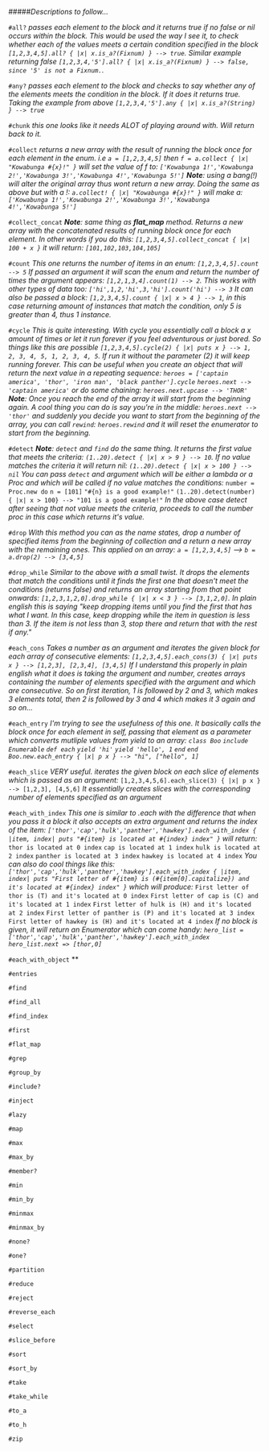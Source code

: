#####*Descriptions to follow...*

`#all?` *passes each element to the block and it returns true if no false or nil occurs within the block. This would be used the way I see it, to check whether each of the values meets a certain condition specified in the block `[1,2,3,4,5].all? { |x| x.is_a?(Fixnum) } --> true`.*
*Similar example returning false `[1,2,3,4,'5'].all? { |x| x.is_a?(Fixnum) } --> false, since '5' is not a Fixnum.`.*

`#any?` *passes each element to the block and checks to say whether any of the elements meets the condition in the block. If it does it returns true. Taking the example from above `[1,2,3,4,'5'].any { |x| x.is_a?(String) } --> true`*

`#chunk` *this one looks like it needs ALOT of playing around with. Will return back to it.*

`#collect` *returns a new array with the result of running the block once for each element in the enum.*
*i.e `a = [1,2,3,4,5]` then `f = a.collect { |x| "Kowabunga #{x}!" }` will set the value of f to:*
*`['Kowabunga 1!','Kowabunga 2!','Kowabunga 3!','Kowabunga 4!','Kowabunga 5!']`*
*__Note__: using a bang(!) will alter the original array thus wont return a new array.*
*Doing the same as above but with a !: `a.collect! { |x| "Kowabunga #{x}!" }` will make a:*
*`['Kowabunga 1!','Kowabunga 2!','Kowabunga 3!','Kowabunga 4!','Kowabunga 5!']`*

`#collect_concat` *__Note__: same thing as __flat_map__ method. Returns a new array with the concatenated results of running block once for each element. In other words if you do this: `[1,2,3,4,5].collect_concat { |x| 100 + x }` it will return: `[101,102,103,104,105]`*

`#count` *This one returns the number of items in an enum: `[1,2,3,4,5].count --> 5`*
*If passed an argument it will scan the enum and return the number of times the argument appears:*
*`[1,2,1,3,4].count(1) --> 2`. This works with other types of data too: `['hi',1,2,'hi',3,'hi'].count('hi') --> 3`*
*It can also be passed a block: `[1,2,3,4,5].count { |x| x > 4 } --> 1`, in this case returning amount of instances that match the condition, only 5 is greater than 4, thus 1 instance.*

`#cycle` *This is quite interesting. With cycle you essentially call a block a x amount of times or let it run forever if you feel adventurous or just bored. So things like this are possible `[1,2,3,4,5].cycle(2) { |x| puts x } --> 1, 2, 3, 4, 5, 1, 2, 3, 4, 5`. If run it without the parameter (2) it will keep running forever. This can be useful when you create an object that will return the next value in a repeating sequence:*
*`heroes = ['captain america', 'thor', 'iron man', 'black panther'].cycle`*
*`heroes.next --> 'captain america'` or do some chaining: `heroes.next.upcase --> 'THOR'`*
*__Note__: Once you reach the end of the array it will start from the beginning again.*
*A cool thing you can do is say you're in the middle: `heroes.next --> 'thor'` and suddenly you decide you want to start from the beginning of the array, you can call `rewind`: `heroes.rewind` and it will reset the enumerator to start from the beginning.*

`#detect` *__Note__: `detect` and `find` do the same thing. It returns the first value that meets the criteria: `(1..20).detect { |x| x > 9 } --> 10`. If no value matches the criteria it will return nil: `(1..20).detect { |x| x > 100 } --> nil`*
*You can pass `detect` and argument which will be either a lambda or a Proc and which will be called if no value matches the conditions:*
`number = Proc.new do`
                    `n = [101]`
                    `"#{n} is a good example!"`
`(1..20).detect(number) { |x| x > 100} --> "101 is a good example!"`
*In the above case detect after seeing that not value meets the criteria, proceeds to call the number proc in this case which returns it's value.*

`#drop` *With this method you can as the name states, drop a number of specified items from the beginning of collection and a return a new array with the remaining ones. This applied on an array:*
*`a = [1,2,3,4,5]` --> `b = a.drop(2) --> [3,4,5]`*

`#drop_while` *Similar to the above with a small twist. It drops the elements that match the conditions until it finds the first one that doesn't meet the conditions (returns false) and returns an array starting from that point onwards: `[1,2,3,1,2,0].drop_while { |x| x < 3 } --> [3,1,2,0]`. In plain english this is saying "keep dropping items until you find the first that has what I want. In this case, keep dropping while the item in question is less than 3. If the item is not less than 3, stop there and return that with the rest if any."*


`#each_cons` *Takes a number as an argument and iterates the given block for each array of consecutive elements:*
*`[1,2,3,4,5].each_cons(3) { |x| puts x } --> [1,2,3], [2,3,4], [3,4,5]`*
*If I understand this properly in plain english what it does is taking the argument and number, creates arrays containing the number of elements specified with the argument and which are consecutive. So on first iteration, 1 is followed by 2 and 3, which makes 3 elements total, then 2 is followed by 3 and 4 which makes it 3 again and so on...*

`#each_entry` *I'm trying to see the usefulness of this one. It basically calls the block once for each element in self, passing that element as a parameter which converts mutliple values from yield to an array:*
*`class Boo`*
  *`include Enumerable`*
  *`def each`*
  *`yield 'hi'`*
  *`yield 'hello', 1`*
  *`end`*
*`end`*
*`Boo.new.each_entry { |x| p x } --> "hi", ["hello", 1]`*

`#each_slice` *VERY useful. iterates the given block on each slice of <n> elements which is passed as an argument:*
`[1,2,3,4,5,6].each_slice(3) { |x| p x } --> [1,2,3], [4,5,6]`
*It essentially creates slices with the corresponding number of elements specified as an argument*

`#each_with_index` *This one is similar to .each with the difference that when you pass it a block it also accepts an extra argument and returns the index of the item:*
*`['thor','cap','hulk','panther','hawkey'].each_with_index { |item, index| puts "#{item} is located at #{index} index" }`* *will return:*
`thor is located at 0 index`
`cap is located at 1 index`
`hulk is located at 2 index`
`panther is located at 3 index`
`hawkey is located at 4 index`
*You can also do cool things like this:*
*`['thor','cap','hulk','panther','hawkey'].each_with_index { |item, index| puts "First letter of #{item} is (#{item[0].capitalize}) and it's located at #{index} index" }` which will produce:*
`First letter of thor is (T) and it's located at 0 index`
`First letter of cap is (C) and it's located at 1 index`
`First letter of hulk is (H) and it's located at 2 index`
`First letter of panther is (P) and it's located at 3 index`
`First letter of hawkey is (H) and it's located at 4 index`
*If no block is given, it will return an Enumerator which can come handy:*
*`hero_list = ['thor','cap','hulk','panther','hawkey'].each_with_index`*
*`hero_list.next => [thor,0]`*

`#each_with_object` **

`#entries`

`#find`

`#find_all`


`#find_index`

`#first`

`#flat_map`

`#grep`

`#group_by`

`#include?`

`#inject`

`#lazy`

`#map`

`#max`

`#max_by`

`#member?`

`#min`

`#min_by`

`#minmax`

`#minmax_by`

`#none?`

`#one?`

`#partition`

`#reduce`

`#reject`

`#reverse_each`

`#select`

`#slice_before`

`#sort`

`#sort_by`

`#take`

`#take_while`

`#to_a`

`#to_h`

`#zip`